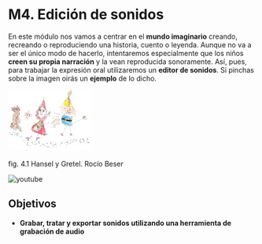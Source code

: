 # M4. Edición de sonidos

En este módulo nos vamos a centrar en el **mundo imaginario** creando, recreando o reproduciendo una historia, cuento o leyenda. Aunque no va a ser el único modo de hacerlo, intentaremos especialmente que los niños **creen su propia narración** y la vean reproducida sonoramente. Así, pues, para trabajar la expresión oral utilizaremos un **editor de sonidos**. Si pinchas sobre la imagen oirás un **ejemplo** de lo dicho.


[![Hansel y Gretel hecho por niño de 5 años](img/Gretel.jpg "Hansel y Gretel")](http://aularagon.catedu.es/materialesaularagon2013/ticinfantil/Gretel.wav "Hansel y Gretel")


fig. 4.1 Hansel y Gretel. Rocío Beser


![](http://s.ytimg.com/yts/img/pixel-vfl3z5WfW.gif "youtube")


## Objetivos

*   **Grabar, tratar y exportar sonidos utilizando una herramienta de grabación de audio**
    

